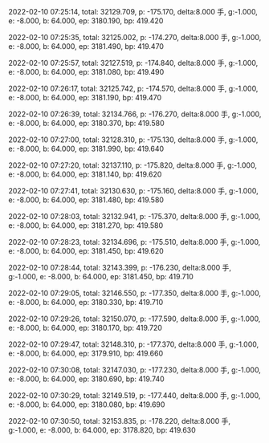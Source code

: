 2022-02-10 07:25:14, total: 32129.709, p: -175.170, delta:8.000 手, g:-1.000, e: -8.000, b: 64.000, ep: 3180.190, bp: 419.420

2022-02-10 07:25:35, total: 32125.002, p: -174.270, delta:8.000 手, g:-1.000, e: -8.000, b: 64.000, ep: 3181.490, bp: 419.470

2022-02-10 07:25:57, total: 32127.519, p: -174.840, delta:8.000 手, g:-1.000, e: -8.000, b: 64.000, ep: 3181.080, bp: 419.490

2022-02-10 07:26:17, total: 32125.742, p: -174.570, delta:8.000 手, g:-1.000, e: -8.000, b: 64.000, ep: 3181.190, bp: 419.470

2022-02-10 07:26:39, total: 32134.766, p: -176.270, delta:8.000 手, g:-1.000, e: -8.000, b: 64.000, ep: 3180.370, bp: 419.580

2022-02-10 07:27:00, total: 32128.310, p: -175.130, delta:8.000 手, g:-1.000, e: -8.000, b: 64.000, ep: 3181.990, bp: 419.640

2022-02-10 07:27:20, total: 32137.110, p: -175.820, delta:8.000 手, g:-1.000, e: -8.000, b: 64.000, ep: 3181.140, bp: 419.620

2022-02-10 07:27:41, total: 32130.630, p: -175.160, delta:8.000 手, g:-1.000, e: -8.000, b: 64.000, ep: 3181.480, bp: 419.580

2022-02-10 07:28:03, total: 32132.941, p: -175.370, delta:8.000 手, g:-1.000, e: -8.000, b: 64.000, ep: 3181.270, bp: 419.580

2022-02-10 07:28:23, total: 32134.696, p: -175.510, delta:8.000 手, g:-1.000, e: -8.000, b: 64.000, ep: 3181.450, bp: 419.620

2022-02-10 07:28:44, total: 32143.399, p: -176.230, delta:8.000 手, g:-1.000, e: -8.000, b: 64.000, ep: 3181.450, bp: 419.710

2022-02-10 07:29:05, total: 32146.550, p: -177.350, delta:8.000 手, g:-1.000, e: -8.000, b: 64.000, ep: 3180.330, bp: 419.710

2022-02-10 07:29:26, total: 32150.070, p: -177.590, delta:8.000 手, g:-1.000, e: -8.000, b: 64.000, ep: 3180.170, bp: 419.720

2022-02-10 07:29:47, total: 32148.310, p: -177.370, delta:8.000 手, g:-1.000, e: -8.000, b: 64.000, ep: 3179.910, bp: 419.660

2022-02-10 07:30:08, total: 32147.030, p: -177.230, delta:8.000 手, g:-1.000, e: -8.000, b: 64.000, ep: 3180.690, bp: 419.740

2022-02-10 07:30:29, total: 32149.519, p: -177.440, delta:8.000 手, g:-1.000, e: -8.000, b: 64.000, ep: 3180.080, bp: 419.690

2022-02-10 07:30:50, total: 32153.835, p: -178.220, delta:8.000 手, g:-1.000, e: -8.000, b: 64.000, ep: 3178.820, bp: 419.630